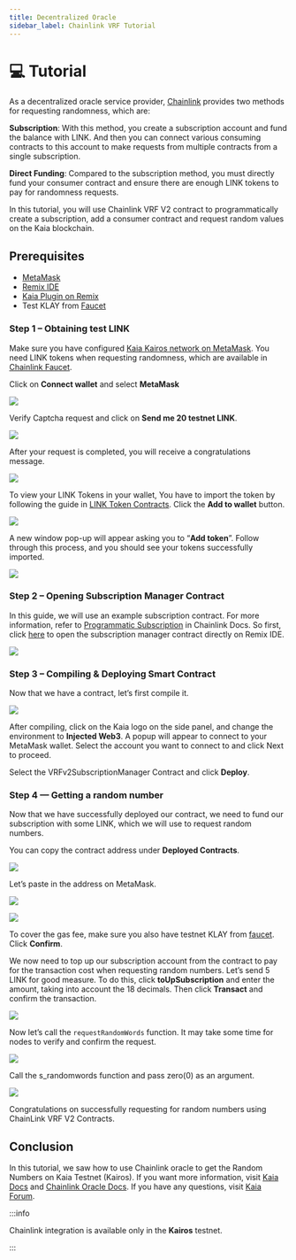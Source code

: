 ```yaml
---
title: Decentralized Oracle
sidebar_label: Chainlink VRF Tutorial
---
```


# 💻 Tutorial <a id="Chainlink VRF Tutorial"></a>

As a decentralized oracle service provider, [Chainlink](https://docs.chain.link/getting-started/conceptual-overview) provides two methods for requesting randomness, which are:

**Subscription**: With this method, you create a subscription account and fund the balance with LINK. And then you can connect various consuming contracts to this account to make requests from multiple contracts from a single subscription.

**Direct Funding**: Compared to the subscription method, you must directly fund your consumer contract and ensure there are enough LINK tokens to pay for randomness requests. 

In this tutorial, you will use Chainlink VRF V2 contract to programmatically create a subscription, add a consumer contract and request random values on the Kaia blockchain.


## Prerequisites <a id="Prerequisites"></a> 

* [MetaMask](https://metamask.io/download/)
* [Remix IDE](https://remix.ethereum.org/)
* [Kaia Plugin on Remix](https://klaytn.foundation/using-klaytn-plugin-on-remix/)
* Test KLAY from [Faucet](https://baobab.wallet.klaytn.foundation/faucet)

### Step 1 – Obtaining test LINK <a id="Step 1 – Obtaining test LINK"></a>

Make sure you have configured [Kaia Kairos network on MetaMask](https://docs.kaia.io/docs/build/tutorials/connecting-metamask/#connect-to-kaia-baobab-network-testnet-). You need LINK tokens when requesting randomness, which are available in [Chainlink Faucet](https://faucets.chain.link/).

Click on **Connect wallet** and select **MetaMask**

![](/images/chainlink/linkConnect.png)

Verify Captcha request and click on **Send me 20 testnet LINK**.

![](/images/chainlink/linkSent.png)

After your request is completed, you will receive a congratulations message.

![](/images/chainlink/linkSentDone.png)


To view your LINK Tokens in your wallet, You have to import the token by following the guide in  [LINK Token Contracts](https://docs.chain.link/resources/link-token-contracts). Click the **Add to wallet** button.

![](/images/chainlink/linkContract.png)

A new window pop-up will appear asking you to “**Add token**”. Follow through this process, and you should see your tokens successfully imported.

![](/images/chainlink/linkSendKlay.png)

### Step 2 – Opening Subscription Manager Contract<a id="Step 2 – Opening Subscription Manager Contract"></a>

In this guide, we will use an example subscription contract. For more information, refer to [Programmatic Subscription](https://docs.chain.link/vrf/v2/subscription/examples/programmatic-subscription) in Chainlink Docs. 
So first, click [here](https://remix.ethereum.org/#url=https://github.com/jiwon-lieb/remix_code/blob/main/klaytn_SubscriptionManager.sol) to open the subscription manager contract directly on Remix IDE.

![](/images/chainlink/linkCopyCode.png)


### Step 3 – Compiling & Deploying Smart Contract <a id="Step 3 – Compiling & Deploying Smart Contract"></a>

Now that we have a contract, let’s first compile it.

![](/images/chainlink/linkCompileContract.png)

After compiling, click on the Kaia logo on the side panel, and change the environment to **Injected Web3**. A popup will appear to connect to your MetaMask wallet. Select the account you want to connect to and click Next to proceed.

Select the VRFv2SubscriptionManager Contract and click **Deploy**.

### Step 4 — Getting a random number <a id="Step 4 — Getting a random number"></a>

Now that we have successfully deployed our contract, we need to fund our subscription with some LINK, which we will use to request random numbers.

You can copy the contract address under **Deployed Contracts**.

![](/images/chainlink/linkDeployContract.png)

Let’s paste in the address on MetaMask.

![](/images/chainlink/linkSendToContract.png)

![](/images/chainlink/linkPasteCA.png)

To cover the gas fee, make sure you also have testnet KLAY from [faucet](https://baobab.wallet.klaytn.foundation/faucet). Click **Confirm**.


We now need to top up our subscription account from the contract to pay for the transaction cost when requesting random numbers. Let’s send 5 LINK for good measure. To do this, click **toUpSubscription** and enter the amount, taking into account the 18 decimals. Then click **Transact** and confirm the transaction.

![](/images/chainlink/linkTopUp.png)

Now let’s call the `requestRandomWords` function. It may take some time for nodes to verify and confirm the request.

![](/images/chainlink/linkRequestRandom.png)

Call the s_randomwords function and pass zero(0) as an argument.

![](/images/chainlink/linkRandomNumbers.png)

Congratulations on successfully requesting for random numbers using ChainLink VRF V2 Contracts.

## Conclusion
In this tutorial, we saw how to use  Chainlink oracle to get the Random Numbers on Kaia Testnet (Kairos). If you want more information, visit [Kaia Docs](https://docs.kaia.io/) and [Chainlink Oracle Docs](https://docs.chain.link/getting-started/conceptual-overview). If you have any questions, visit [Kaia Forum](https://forum.klaytn.foundation/).


:::info

Chainlink integration is available only in the **Kairos** testnet.

:::